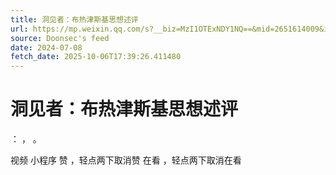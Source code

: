 ```yaml
---
title: 洞见者：布热津斯基思想述评
url: https://mp.weixin.qq.com/s?__biz=MzI1OTExNDY1NQ==&mid=2651614009&idx=1&sn=c8d8a865ffab58301dd67b52dd9a07f1
source: Doonsec's feed
date: 2024-07-08
fetch_date: 2025-10-06T17:39:26.411480
---
```


# 洞见者：布热津斯基思想述评

：
，
。

视频
小程序
赞
，轻点两下取消赞
在看
，轻点两下取消在看